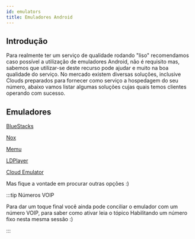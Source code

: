 ```yaml
---
id: emulators
title: Emuladores Android
---
```


## Introdução

Para realmente ter um serviço de qualidade rodando "liso" recomendamos caso possível a utilização de emuladores Android, não é requisito mas, sabemos que utilizar-se deste recurso pode ajudar e muito na boa qualidade do serviço. No mercado existem diversas soluções, inclusive Clouds preparados para fornecer como serviço a hospedagem do seu número, abaixo vamos listar algumas soluções cujas quais temos clientes operando com sucesso.

## Emuladores

[BlueStacks]

[Nox]

[Memu]

[LDPlayer]

[Cloud Emulator]

Mas fique a vontade em procurar outras opções :)

:::tip Números VOIP

Para dar um toque final você ainda pode conciliar o emulador com um número VOIP, para saber como ativar leia o tópico Habilitando um número fixo nesta mesma sessão :)

:::

[bluestacks]: https://www.bluestacks.com/pt-br/bluestacks-5.html
[nox]: https://nox-app-player.br.uptodown.com/windows
[memu]: https://www.memuplay.com
[ldplayer]: https://pt.ldplayer.net/ldy/pt2071.html
[cloud emulator]: https://www.cloudemulator.net
